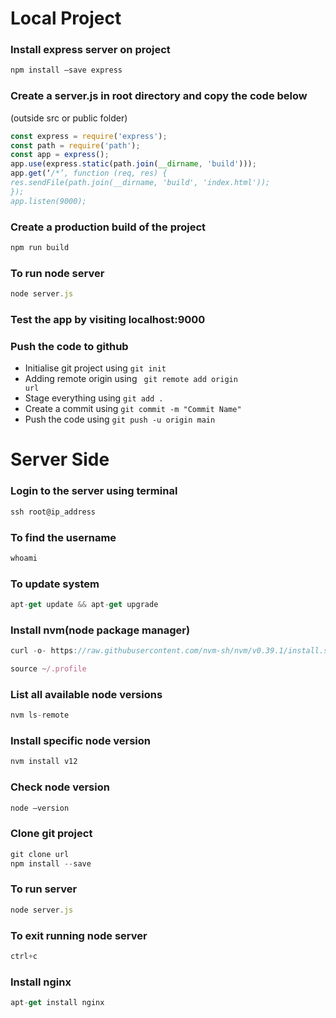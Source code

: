 # Local Project

### Install express server on project
```javascript
npm install —save express
```
### Create a server.js in root directory and copy the code below
(outside src or public folder)
```javascript
const express = require('express'); 
const path = require('path'); 
const app = express(); 
app.use(express.static(path.join(__dirname, 'build'))); 
app.get(‘/*’, function (req, res) { 
res.sendFile(path.join(__dirname, 'build', 'index.html')); 
}); 
app.listen(9000);
```
### Create a production build of the project
```javascript
npm run build
```
### To run node server
```javascript
node server.js
```
### Test the app by visiting localhost:9000

### Push the code to github
- Initialise git project using <code>git init</code>
- Adding remote origin using <code> git remote add origin url</code>
- Stage everything using <code>git add .</code>
- Create a commit using <code>git commit -m "Commit Name"</code>
- Push the code using <code>git push -u origin main</code>
# Server Side

### Login to the server using terminal 
```javascript
ssh root@ip_address
```

### To find the username
```javascript
whoami
```
### To update system
```javascript
apt-get update && apt-get upgrade
```
### Install nvm(node package manager)
```javascript
curl -o- https://raw.githubusercontent.com/nvm-sh/nvm/v0.39.1/install.sh | bash
```
```javascript
source ~/.profile
```
### List all available node versions 
```javascript
nvm ls-remote
```
### Install specific node version
```javascript
nvm install v12
```
### Check node version
```javascript
node —version
```
### Clone git project
```javascript
git clone url
npm install --save
```
### To run server
```javascript
node server.js	
```
### To exit running node server
```javascript
ctrl+c
```
### Install nginx
```javascript
apt-get install nginx
```


